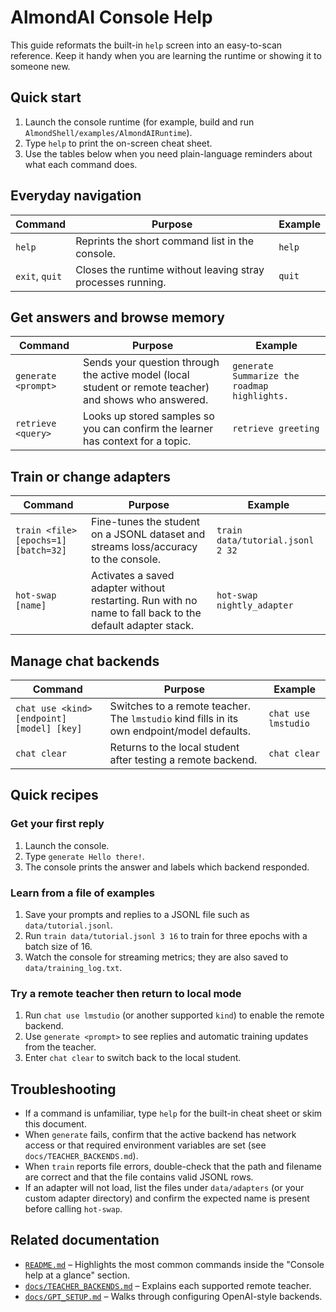 # AlmondAI Console Help

This guide reformats the built-in `help` screen into an easy-to-scan reference.
Keep it handy when you are learning the runtime or showing it to someone new.

## Quick start

1. Launch the console runtime (for example, build and run
   `AlmondShell/examples/AlmondAIRuntime`).
2. Type `help` to print the on-screen cheat sheet.
3. Use the tables below when you need plain-language reminders about what each
   command does.

## Everyday navigation

| Command | Purpose | Example |
| --- | --- | --- |
| `help` | Reprints the short command list in the console. | `help` |
| `exit`, `quit` | Closes the runtime without leaving stray processes running. | `quit` |

## Get answers and browse memory

| Command | Purpose | Example |
| --- | --- | --- |
| `generate <prompt>` | Sends your question through the active model (local student or remote teacher) and shows who answered. | `generate Summarize the roadmap highlights.` |
| `retrieve <query>` | Looks up stored samples so you can confirm the learner has context for a topic. | `retrieve greeting` |

## Train or change adapters

| Command | Purpose | Example |
| --- | --- | --- |
| `train <file> [epochs=1] [batch=32]` | Fine-tunes the student on a JSONL dataset and streams loss/accuracy to the console. | `train data/tutorial.jsonl 2 32` |
| `hot-swap [name]` | Activates a saved adapter without restarting. Run with no name to fall back to the default adapter stack. | `hot-swap nightly_adapter` |

## Manage chat backends

| Command | Purpose | Example |
| --- | --- | --- |
| `chat use <kind> [endpoint] [model] [key]` | Switches to a remote teacher. The `lmstudio` kind fills in its own endpoint/model defaults. | `chat use lmstudio` |
| `chat clear` | Returns to the local student after testing a remote backend. | `chat clear` |

## Quick recipes

### Get your first reply

1. Launch the console.
2. Type `generate Hello there!`.
3. The console prints the answer and labels which backend responded.

### Learn from a file of examples

1. Save your prompts and replies to a JSONL file such as `data/tutorial.jsonl`.
2. Run `train data/tutorial.jsonl 3 16` to train for three epochs with a batch
   size of 16.
3. Watch the console for streaming metrics; they are also saved to
   `data/training_log.txt`.

### Try a remote teacher then return to local mode

1. Run `chat use lmstudio` (or another supported `kind`) to enable the remote
   backend.
2. Use `generate <prompt>` to see replies and automatic training updates from the
   teacher.
3. Enter `chat clear` to switch back to the local student.

## Troubleshooting

- If a command is unfamiliar, type `help` for the built-in cheat sheet or skim
  this document.
- When `generate` fails, confirm that the active backend has network access or
  that required environment variables are set (see `docs/TEACHER_BACKENDS.md`).
- When `train` reports file errors, double-check that the path and filename are
  correct and that the file contains valid JSONL rows.
- If an adapter will not load, list the files under `data/adapters` (or your
  custom adapter directory) and confirm the expected name is present before
  calling `hot-swap`.

## Related documentation

- [`README.md`](../README.md) – Highlights the most common commands inside the
  "Console help at a glance" section.
- [`docs/TEACHER_BACKENDS.md`](TEACHER_BACKENDS.md) – Explains each supported
  remote teacher.
- [`docs/GPT_SETUP.md`](GPT_SETUP.md) – Walks through configuring OpenAI-style
  backends.
